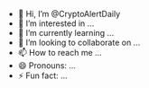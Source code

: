 - 👋 Hi, I’m @CryptoAlertDaily
- 👀 I’m interested in ...
- 🌱 I’m currently learning ...
- 💞️ I’m looking to collaborate on ...
- 📫 How to reach me ...
- 😄 Pronouns: ...
- ⚡ Fun fact: ...

<!---
CryptoAlertDaily/CryptoAlertDaily is a ✨ special ✨ repository because its `README.md` (this file) appears on your GitHub profile.
You can click the Preview link to take a look at your changes.
--->
